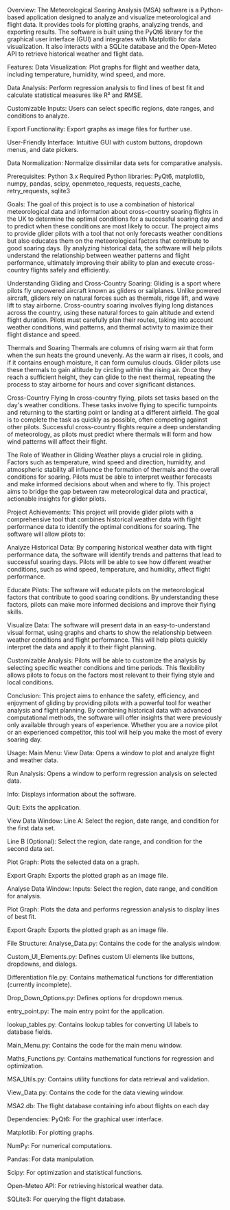 Overview:
The Meteorological Soaring Analysis (MSA) software is a Python-based application designed to analyze and visualize meteorological and flight data. It provides tools for plotting graphs, analyzing trends, and exporting results. The software is built using the PyQt6 library for the graphical user interface (GUI) and integrates with Matplotlib for data visualization. It also interacts with a SQLite database and the Open-Meteo API to retrieve historical weather and flight data.

Features:
Data Visualization: Plot graphs for flight and weather data, including temperature, humidity, wind speed, and more.

Data Analysis: Perform regression analysis to find lines of best fit and calculate statistical measures like R² and RMSE.

Customizable Inputs: Users can select specific regions, date ranges, and conditions to analyze.

Export Functionality: Export graphs as image files for further use.

User-Friendly Interface: Intuitive GUI with custom buttons, dropdown menus, and date pickers.

Data Normalization: Normalize dissimilar data sets for comparative analysis.


Prerequisites:
Python 3.x
Required Python libraries: PyQt6, matplotlib, numpy, pandas, scipy, openmeteo_requests, requests_cache, retry_requests, sqlite3


Goals:
The goal of this project is to use a combination of historical meteorological data and information about cross-country soaring flights in the UK to determine the optimal conditions for a successful soaring day and to predict when these conditions are most likely to occur. The project aims to provide glider pilots with a tool that not only forecasts weather conditions but also educates them on the meteorological factors that contribute to good soaring days. By analyzing historical data, the software will help pilots understand the relationship between weather patterns and flight performance, ultimately improving their ability to plan and execute cross-country flights safely and efficiently.


Understanding Gliding and Cross-Country Soaring:
Gliding is a sport where pilots fly unpowered aircraft known as gliders or sailplanes. Unlike powered aircraft, gliders rely on natural forces such as thermals, ridge lift, and wave lift to stay airborne. Cross-country soaring involves flying long distances across the country, using these natural forces to gain altitude and extend flight duration. Pilots must carefully plan their routes, taking into account weather conditions, wind patterns, and thermal activity to maximize their flight distance and speed.

Thermals and Soaring
Thermals are columns of rising warm air that form when the sun heats the ground unevenly. As the warm air rises, it cools, and if it contains enough moisture, it can form cumulus clouds. Glider pilots use these thermals to gain altitude by circling within the rising air. Once they reach a sufficient height, they can glide to the next thermal, repeating the process to stay airborne for hours and cover significant distances.

Cross-Country Flying
In cross-country flying, pilots set tasks based on the day's weather conditions. These tasks involve flying to specific turnpoints and returning to the starting point or landing at a different airfield. The goal is to complete the task as quickly as possible, often competing against other pilots. Successful cross-country flights require a deep understanding of meteorology, as pilots must predict where thermals will form and how wind patterns will affect their flight.

The Role of Weather in Gliding
Weather plays a crucial role in gliding. Factors such as temperature, wind speed and direction, humidity, and atmospheric stability all influence the formation of thermals and the overall conditions for soaring. Pilots must be able to interpret weather forecasts and make informed decisions about when and where to fly. This project aims to bridge the gap between raw meteorological data and practical, actionable insights for glider pilots.


Project Achievements:
This project will provide glider pilots with a comprehensive tool that combines historical weather data with flight performance data to identify the optimal conditions for soaring. The software will allow pilots to:

Analyze Historical Data: By comparing historical weather data with flight performance data, the software will identify trends and patterns that lead to successful soaring days. Pilots will be able to see how different weather conditions, such as wind speed, temperature, and humidity, affect flight performance.

Educate Pilots: The software will educate pilots on the meteorological factors that contribute to good soaring conditions. By understanding these factors, pilots can make more informed decisions and improve their flying skills.

Visualize Data: The software will present data in an easy-to-understand visual format, using graphs and charts to show the relationship between weather conditions and flight performance. This will help pilots quickly interpret the data and apply it to their flight planning.

Customizable Analysis: Pilots will be able to customize the analysis by selecting specific weather conditions and time periods. This flexibility allows pilots to focus on the factors most relevant to their flying style and local conditions.


Conclusion:
This project aims to enhance the safety, efficiency, and enjoyment of gliding by providing pilots with a powerful tool for weather analysis and flight planning. By combining historical data with advanced computational methods, the software will offer insights that were previously only available through years of experience. Whether you are a novice pilot or an experienced competitor, this tool will help you make the most of every soaring day.


Usage:
Main Menu:
View Data: Opens a window to plot and analyze flight and weather data.

Run Analysis: Opens a window to perform regression analysis on selected data.

Info: Displays information about the software.

Quit: Exits the application.

View Data Window:
Line A: Select the region, date range, and condition for the first data set.

Line B (Optional): Select the region, date range, and condition for the second data set.

Plot Graph: Plots the selected data on a graph.

Export Graph: Exports the plotted graph as an image file.

Analyse Data Window:
Inputs: Select the region, date range, and condition for analysis.

Plot Graph: Plots the data and performs regression analysis to display lines of best fit.

Export Graph: Exports the plotted graph as an image file.


File Structure:
Analyse_Data.py: Contains the code for the analysis window.

Custom_UI_Elements.py: Defines custom UI elements like buttons, dropdowns, and dialogs.

Differentiation file.py: Contains mathematical functions for differentiation (currently incomplete).

Drop_Down_Options.py: Defines options for dropdown menus.

entry_point.py: The main entry point for the application.

lookup_tables.py: Contains lookup tables for converting UI labels to database fields.

Main_Menu.py: Contains the code for the main menu window.

Maths_Functions.py: Contains mathematical functions for regression and optimization.

MSA_Utils.py: Contains utility functions for data retrieval and validation.

View_Data.py: Contains the code for the data viewing window.

MSA2.db: The flight database containing info about flights on each day


Dependencies:
PyQt6: For the graphical user interface.

Matplotlib: For plotting graphs.

NumPy: For numerical computations.

Pandas: For data manipulation.

Scipy: For optimization and statistical functions.

Open-Meteo API: For retrieving historical weather data.

SQLite3: For querying the flight database.

